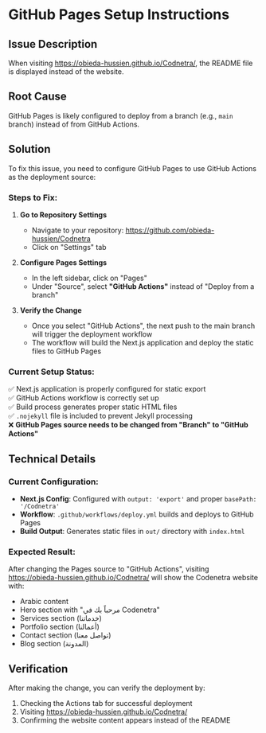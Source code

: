 # GitHub Pages Setup Instructions

## Issue Description
When visiting https://obieda-hussien.github.io/Codnetra/, the README file is displayed instead of the website.

## Root Cause
GitHub Pages is likely configured to deploy from a branch (e.g., `main` branch) instead of from GitHub Actions.

## Solution
To fix this issue, you need to configure GitHub Pages to use GitHub Actions as the deployment source:

### Steps to Fix:

1. **Go to Repository Settings**
   - Navigate to your repository: https://github.com/obieda-hussien/Codnetra
   - Click on "Settings" tab

2. **Configure Pages Settings**
   - In the left sidebar, click on "Pages"
   - Under "Source", select **"GitHub Actions"** instead of "Deploy from a branch"

3. **Verify the Change**
   - Once you select "GitHub Actions", the next push to the main branch will trigger the deployment workflow
   - The workflow will build the Next.js application and deploy the static files to GitHub Pages

### Current Setup Status:
✅ Next.js application is properly configured for static export  
✅ GitHub Actions workflow is correctly set up  
✅ Build process generates proper static HTML files  
✅ `.nojekyll` file is included to prevent Jekyll processing  
❌ **GitHub Pages source needs to be changed from "Branch" to "GitHub Actions"**

## Technical Details

### Current Configuration:
- **Next.js Config**: Configured with `output: 'export'` and proper `basePath: '/Codnetra'`
- **Workflow**: `.github/workflows/deploy.yml` builds and deploys to GitHub Pages
- **Build Output**: Generates static files in `out/` directory with `index.html`

### Expected Result:
After changing the Pages source to "GitHub Actions", visiting https://obieda-hussien.github.io/Codnetra/ will show the Codenetra website with:
- Arabic content
- Hero section with "مرحباً بك في Codenetra"
- Services section (خدماتنا)
- Portfolio section (أعمالنا)
- Contact section (تواصل معنا)
- Blog section (المدونة)

## Verification
After making the change, you can verify the deployment by:
1. Checking the Actions tab for successful deployment
2. Visiting https://obieda-hussien.github.io/Codnetra/
3. Confirming the website content appears instead of the README